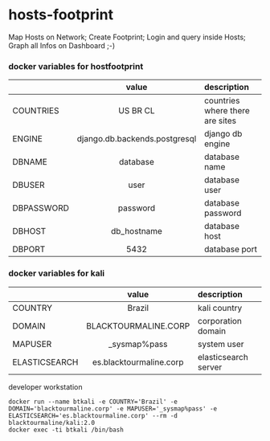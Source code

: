 # hosts-footprint
Map Hosts on Network; Create Footprint; Login and query inside Hosts; Graph all Infos on Dashboard ;-)


### docker variables for hostfootprint

|              | value                                  | description                      |
|--------------|:--------------------------------------:|:---------------------------------|
| COUNTRIES    | US BR CL                               |  countries where there are sites |
| ENGINE       | django.db.backends.postgresql	        |  django db engine                |
| DBNAME       | database                               |  database name                   |
| DBUSER       | user                                   |  database user                   |
| DBPASSWORD   | password                               |  database password               |
| DBHOST       | db_hostname                            |  database host                   |
| DBPORT       | 5432                                   |  database port                   |

### docker variables for kali

|                | value                                  | description                      |
|----------------|:--------------------------------------:|:---------------------------------|
| COUNTRY        | Brazil                                 | kali country                     |
| DOMAIN         | BLACKTOURMALINE.CORP                   | corporation domain               |
| MAPUSER        | _sysmap%pass                           | system user                      |
| ELASTICSEARCH  | es.blacktourmaline.corp                | elasticsearch server             |

developer workstation

```
docker run --name btkali -e COUNTRY='Brazil' -e DOMAIN='blacktourmaline.corp' -e MAPUSER='_sysmap%pass' -e ELASTICSEARCH='es.blacktourmaline.corp' --rm -d blacktourmaline/kali:2.0
docker exec -ti btkali /bin/bash
```
